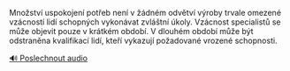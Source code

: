 
Množství uspokojení potřeb není v žádném odvětví výroby trvale omezené vzácností lidí schopných vykonávat zvláštní úkoly. Vzácnost specialistů se může objevit pouze v krátkém období. V dlouhém období může být odstraněna kvalifikací lidí, kteří vykazují požadované vrozené schopnosti.

[🔊 Poslechnout audio](/data/7-paragraphs/audio/chapter_32/para_003-Mnostv-uspokojen-poteb-nen-v-dnm-odvtv-v.mp3)
